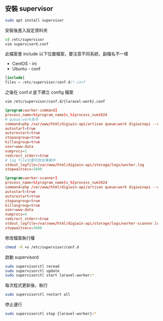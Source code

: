 ## 安裝 supervisor
```sh
sudo apt install supervisor
```
安裝後進入設定資料夾
```sh
cd /etc/supervisor
vim supervisord.conf
```
此檔案會 include 以下位置檔案，要注意不同系統，副檔名不一樣 
* CentOS - ini
* Ubuntu - conf
```php
[include]
files = /etc/supervisor/conf.d/*.conf
```
之後在 conf.d 底下建立 config 檔案
```sh
vim /etc/supervisor/conf.d/{laravel-work}.conf
```

```conf
[program:worker-command]
process_name=%(program_name)s_%(process_num)02d
# queue:work指令
command=php /var/www/html/digiwin-api/artisan queue:work digiwinapi --queue=commands --sleep=1 --tries=3
autostart=true
autorestart=true
stopasgroup=true
killasgroup=true
user=www-data
numprocs=1
redirect_stderr=true
# log file位置可放在專案中
stdout_logfile=/var/www/html/digiwin-api/storage/logs/worker.log
stopwaitsecs=3600

[program:worker-scanner]
process_name=%(program_name)s_%(process_num)02d
command=php /var/www/html/digiwin-api/artisan queue:work digiwinapi --queue=scanners
autostart=true
autorestart=true
stopasgroup=true
killasgroup=true
user=www-data
numprocs=4
redirect_stderr=true
stdout_logfile=/var/www/html/digiwin-api/storage/logs/worker-scanner.log
stopwaitsecs=3600
```
修改檔案執行權
```sh
chmod -R +x /etc/supervisor/conf.d
```
啟動 supervisord
```sh
sudo supervisorctl reread
sudo supervisorctl update
sudo supervisorctl start laravel-worker:*
```
每次程式更新後，執行
```sh
sudo supervisorctl restart all
```
停止運行
```sh
sudo supervisorctl stop {laravel-worker}:*
```

<br/>

<br/>